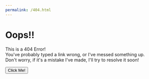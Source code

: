 ```yaml
---
permalink: /404.html
---
```

# Oops!!
This is a 404 Error!  
You've probably typed a link wrong, or I've messed something up.  
Don't worry, if it's a mistake I've made, I'll try to resolve it soon!

<button type="button" onclick="alert('Hello world!')">Click Me!</button>
